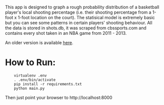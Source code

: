 This app is designed to graph a rough probability distribution of a basketball player's local shooting percentage (i.e. their shooting percentage from a 1-foot x 1-foot location on the court). The statisical model is extremely basic but you can see some patterns in certain players' shooting behaviour.  All the data is stored in shots.db, it was scraped from cbssports.com and contains every shot taken in an NBA game from 2011 - 2013. 

An older version is available [here](http://willhorning.pythonanywhere.com). 

How to Run:
===========

		virtualenv .env
		. .env/bin/activate
		pip install -r requirements.txt
		python main.py

Then just point your browser to http://localhost:8000
